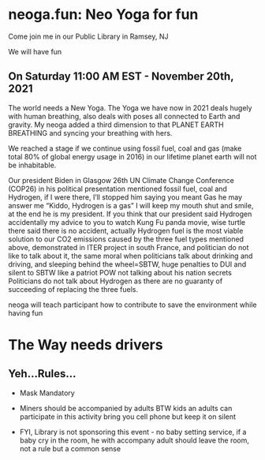    neoga.fun:   Neo Yoga for fun
==========================
Come join me in our Public Library in Ramsey, NJ

We will have fun

## On Saturday 11:00 AM EST - November 20th, 2021
 
 The world needs a New Yoga. The Yoga we have now in 2021 deals hugely with human breathing, also  deals with poses all connected to Earth and gravity. My neoga added a third dimension to that PLANET EARTH BREATHING and syncing your breathing with hers.
 
We reached a stage if we continue using fossil fuel, coal and gas (make total 80% of global energy usage in 2016) in our lifetime planet earth will not be inhabitable.


Our president Biden in Glasgow 26th UN Climate Change Conference (COP26) in his political presentation mentioned fossil fuel, coal and Hydrogen, if I were there, I’ll stopped him saying you meant Gas he may answer me “Kiddo, Hydrogen is a gas” I will keep my mouth shut and smile, at the end he is my president. If you think that our president said Hydrogen accidentally  my advice to you to watch Kung Fu panda movie, wise turtle there said there is no accident, actually Hydrogen fuel is the most viable solution to our CO2 emissions caused by the three fuel types mentioned above, demonstrated in ITER project in south France, and politician do not like to talk about it, the same moral when politicians talk about drinking and driving, and sleeping behind the wheel=SBTW, huge penalties to DUI and silent to SBTW like a patriot POW not talking about his nation secrets
Politicians do not talk about Hydrogen as there are no guaranty of succeeding of replacing the three fuels.

neoga will teach participant how to contribute to save the environment while having fun 

# The Way needs drivers


## Yeh...Rules...


* Mask Mandatory

* Miners should be accompanied by adults BTW kids an adults can participate in this activity bring you cell phone but keep it on silent

* FYI, Library is not sponsoring this event - no baby setting service, if a baby cry in the room, he with accompany adult should leave the room, not a rule but a common sense
